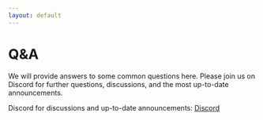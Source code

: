 ```yaml
---
layout: default
---
```


# Q&A
We will provide answers to some common questions here. Please join us on Discord for further questions, discussions, and the most up-to-date announcements.

Discord for discussions and up-to-date announcements: [Discord](https://discord.gg/4a5FNSfg)



